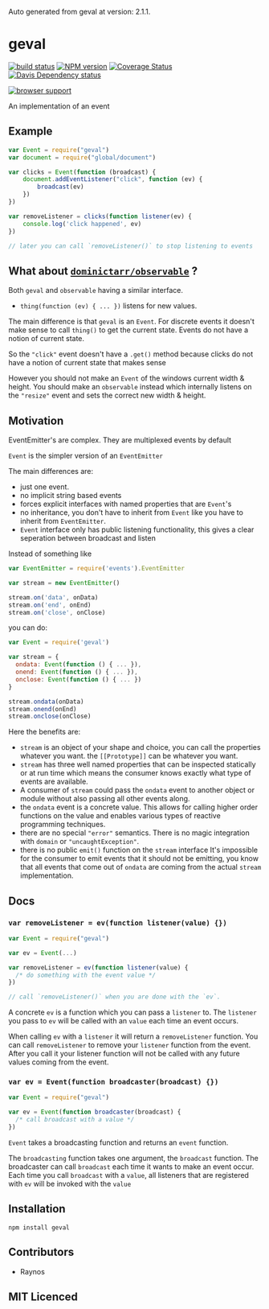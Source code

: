 Auto generated from geval at version: 2.1.1.

# geval

[![build status][1]][2]
[![NPM version][3]][4]
[![Coverage Status][5]][6]
[![Davis Dependency status][9]][10]

[![browser support][11]][12]

An implementation of an event

## Example

```js
var Event = require("geval")
var document = require("global/document")

var clicks = Event(function (broadcast) {
    document.addEventListener("click", function (ev) {
        broadcast(ev)
    })
})

var removeListener = clicks(function listener(ev) {
    console.log('click happened', ev)
})

// later you can call `removeListener()` to stop listening to events
```

## What about [`dominictarr/observable`](https://github.com/dominictarr/observable) ?

Both `geval` and `observable` having a similar interface.

 - `thing(function (ev) { ... })` listens for new values.

The main difference is that `geval` is an `Event`. For discrete 
  events it doesn't make sense to call `thing()` to get the
  current state. Events do not have a notion of current state.

So the `"click"` event doesn't have a `.get()` method because
  clicks do not have a notion of current state that makes sense

However you should not make an `Event` of the windows current
  width & height. You should make an `observable` instead which
  internally listens on the `"resize"` event and sets the correct
  new width & height.

## Motivation

EventEmitter's are complex. They are multiplexed events by default

`Event` is the simpler version of an `EventEmitter`

The main differences are:
  
  - just one event.
  - no implicit string based events
  - forces explicit interfaces with named properties that are
      `Event`'s
  - no inheritance, you don't have to inherit from `Event` like
      you have to inherit from `EventEmitter`.
  - `Event` interface only has public listening functionality,
      this gives a clear seperation between broadcast and listen

Instead of something like

```js
var EventEmitter = require('events').EventEmitter

var stream = new EventEmitter()

stream.on('data', onData)
stream.on('end', onEnd)
stream.on('close', onClose)
```

you can do:

```js
var Event = require('geval')

var stream = {
  ondata: Event(function () { ... }),
  onend: Event(function () { ... }),
  onclose: Event(function () { ... })
}

stream.ondata(onData)
stream.onend(onEnd)
stream.onclose(onClose)
```

Here the benefits are:

 - `stream` is an object of your shape and choice, you can call
      the properties whatever you want. the `[[Prototype]]` can
      be whatever you want.
 - `stream` has three well named properties that can be inspected
      statically or at run time which means the consumer knows
      exactly what type of events are available.
 - A consumer of `stream` could pass the `ondata` event to 
      another object or module without also passing all other
      events along.
 - the `ondata` event is a concrete value. This allows for
      calling higher order functions on the value and enables
      various types of reactive programming techniques. 
 - there are no special `"error"` semantics. There is no magic
      integration with `domain` or `"uncaughtException"`.
 - there is no public `emit()` function on the `stream` interface
      It's impossible for the consumer to emit events that it
      should not be emitting, you know that all events that 
      come out of `ondata` are coming from the actual `stream`
      implementation.

## Docs

### `var removeListener = ev(function listener(value) {})`

```js
var Event = require("geval")

var ev = Event(...)

var removeListener = ev(function listener(value) {
  /* do something with the event value */
})

// call `removeListener()` when you are done with the `ev`.
```

A concrete `ev` is a function which you can pass a `listener`
  to. The `listener` you pass to `ev` will be called with
  an `value` each time an event occurs.

When calling `ev` with a `listener` it will return a 
  `removeListener` function. You can call `removeListener` to
  remove your `listener` function from the event. After you call
  it your listener function will not be called with any future
  values coming from the event.

### `var ev = Event(function broadcaster(broadcast) {})`

```js
var Event = require("geval")

var ev = Event(function broadcaster(broadcast) {
  /* call broadcast with a value */
})
```


`Event` takes a broadcasting function and returns an `event`
  function.

The `broadcasting` function takes one argument, the `broadcast`
  function. The broadcaster can call `broadcast` each time it
  wants to make an event occur. Each time you call `broadcast`
  with a `value`, all listeners that are registered with `ev` 
  will be invoked with the `value`

## Installation

`npm install geval`

## Contributors

 - Raynos

## MIT Licenced

  [1]: https://secure.travis-ci.org/Raynos/geval.png
  [2]: https://travis-ci.org/Raynos/geval
  [3]: https://badge.fury.io/js/geval.png
  [4]: https://badge.fury.io/js/geval
  [5]: https://coveralls.io/repos/Raynos/geval/badge.png
  [6]: https://coveralls.io/r/Raynos/geval
  [7]: https://gemnasium.com/Raynos/geval.png
  [8]: https://gemnasium.com/Raynos/geval
  [9]: https://david-dm.org/Raynos/geval.png
  [10]: https://david-dm.org/Raynos/geval
  [11]: https://ci.testling.com/Raynos/geval.png
  [12]: https://ci.testling.com/Raynos/geval
